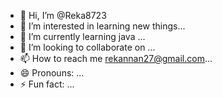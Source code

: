 - 👋 Hi, I’m @Reka8723
- 👀 I’m interested in learning new things...
- 🌱 I’m currently learning java ...
- 💞️ I’m looking to collaborate on ...
- 📫 How to reach me rekannan27@gmail.com...
- 😄 Pronouns: ...
- ⚡ Fun fact: ...

<!---
Reka8723/Reka8723 is a ✨ special ✨ repository because its `README.md` (this file) appears on your GitHub profile.
You can click the Preview link to take a look at your changes.
--->
